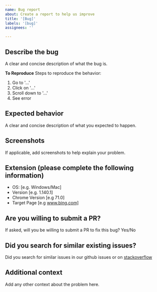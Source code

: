 ```yaml
---
name: Bug report
about: Create a report to help us improve
title: '[Bug]'
labels: '[bug]'
assignees: ''

---
```


## Describe the bug

A clear and concise description of what the bug is.

**To Reproduce**
Steps to reproduce the behavior:

1. Go to '...'
2. Click on '...'
3. Scroll down to '...'
4. See error

## Expected behavior

A clear and concise description of what you expected to happen.

## Screenshots

If applicable, add screenshots to help explain your problem.

## Extension (please complete the following information)

- OS: [e.g. Windows/Mac]
- Version [e.g. 1.140.1]
- Chrome Version [e.g 71.0]
- Target Page [e.g www.bing.com]

## Are you willing to submit a PR?

If asked, will you be willing to submit a PR to fix this bug? Yes/No

## Did you search for similar existing issues?

Did you search for similar issues in our github issues or on [stackoverflow](www.stackoverflow.com)

## Additional context

Add any other context about the problem here.
